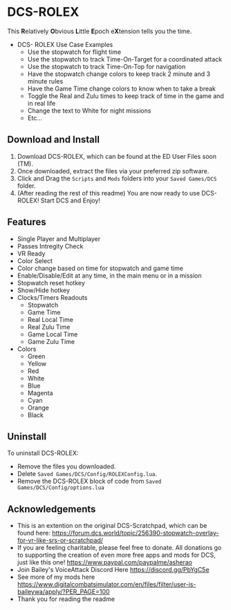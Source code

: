 # DCS-ROLEX
This **R**elatively **O**bvious **L**ittle **E**poch e**X**tension tells you the time. 
- DCS- ROLEX Use Case Examples
  - Use the stopwatch for flight time
  - Use the stopwatch to track Time-On-Target for a coordinated attack
  - Use the stopwatch to track Time-On-Top for navigation
  - Have the stopwatch change colors to keep track 2 minute and 3 minute rules
  - Have the Game Time change colors to know when to take a break
  - Toggle the Real and Zulu times to keep track of time in the game and in real life
  - Change the text to White for night missions
  - Etc...

## Download and Install
1. Download DCS-ROLEX, which can be found at the ED User Files soon (TM).
2. Once downloaded, extract the files via your preferred zip software.
3. Click and Drag the `Scripts` and `Mods` folders into your `Saved Games/DCS` folder.
4. (After reading the rest of this readme) You are now ready to use DCS-ROLEX! Start DCS and Enjoy!

## Features
- Single Player and Multiplayer
- Passes Intregity Check
- VR Ready
- Color Select
- Color change based on time for stopwatch and game time
- Enable/Disable/Edit at any time, in the main menu or in a mission
- Stopwatch reset hotkey
- Show/Hide hotkey
- Clocks/Timers Readouts
  - Stopwatch
  - Game Time
  - Real Local Time
  - Real Zulu Time
  - Game Local Time
  - Game Zulu Time
- Colors
  - Green
  - Yellow
  - Red
  - White
  - Blue
  - Magenta
  - Cyan
  - Orange
  - Black

## Uninstall
To uninstall DCS-ROLEX: 
- Remove the files you downloaded. 
- Delete `Saved Games/DCS/Config/ROLEXConfig.lua`. 
- Remove the DCS-ROLEX block of code from `Saved Games/DCS/Config/options.lua`

## Acknowledgements
- This is an extention on the original DCS-Scratchpad, which can be found here: https://forum.dcs.world/topic/256390-stopwatch-overlay-for-vr-like-srs-or-scratchpad/
- If you are feeling charitable, please feel free to donate. All donations go to supporting the creation of even more free apps and mods for DCS, just like this one! https://www.paypal.com/paypalme/asherao
- Join Bailey's VoiceAttack Discord Here https://discord.gg/PbYgC5e
- See more of my mods here https://www.digitalcombatsimulator.com/en/files/filter/user-is-baileywa/apply/?PER_PAGE=100
- Thank you for reading the readme
